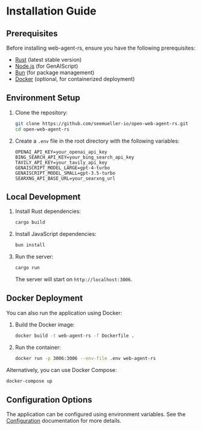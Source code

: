 # Installation Guide

## Prerequisites

Before installing web-agent-rs, ensure you have the following prerequisites:

- [Rust](https://www.rust-lang.org/tools/install) (latest stable version)
- [Node.js](https://nodejs.org/) (for GenAIScript)
- [Bun](https://bun.sh/) (for package management)
- [Docker](https://www.docker.com/get-started) (optional, for containerized deployment)

## Environment Setup

1. Clone the repository:
   ```bash
   git clone https://github.com/seemueller-io/open-web-agent-rs.git
   cd open-web-agent-rs
   ```

2. Create a `.env` file in the root directory with the following variables:
   ```
   OPENAI_API_KEY=your_openai_api_key
   BING_SEARCH_API_KEY=your_bing_search_api_key
   TAVILY_API_KEY=your_tavily_api_key
   GENAISCRIPT_MODEL_LARGE=gpt-4-turbo
   GENAISCRIPT_MODEL_SMALL=gpt-3.5-turbo
   SEARXNG_API_BASE_URL=your_searxng_url
   ```

## Local Development

1. Install Rust dependencies:
   ```bash
   cargo build
   ```

2. Install JavaScript dependencies:
   ```bash
   bun install
   ```

3. Run the server:
   ```bash
   cargo run
   ```

   The server will start on `http://localhost:3006`.

## Docker Deployment

You can also run the application using Docker:

1. Build the Docker image:
   ```bash
   docker build -t web-agent-rs -f Dockerfile .
   ```

2. Run the container:
   ```bash
   docker run -p 3006:3006 --env-file .env web-agent-rs
   ```

Alternatively, you can use Docker Compose:

```bash
docker-compose up
```

## Configuration Options

The application can be configured using environment variables. See the [Configuration](./configuration.md) documentation for more details.